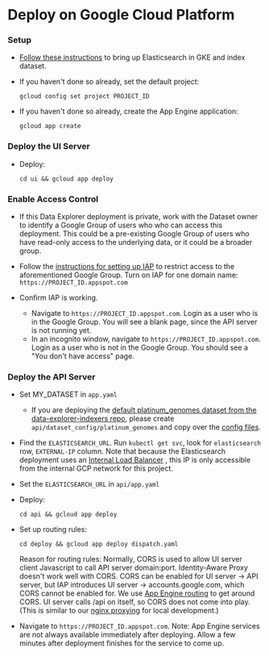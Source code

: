 # Deploy on Google Cloud Platform

### Setup

* [Follow these instructions](https://github.com/DataBiosphere/data-explorer-indexers/tree/master/bigquery/deploy)
to bring up Elasticsearch in GKE and index dataset.

* If you haven't done so already, set the default project:

  `gcloud config set project PROJECT_ID`

* If you haven't done so already, create the App Engine application:

  `gcloud app create`

### Deploy the UI Server

* Deploy:

  `cd ui && gcloud app deploy`

### Enable Access Control

* If this Data Explorer deployment is private, work with the Dataset owner to
identify a Google Group of users who who can access this deployment. This could
be a pre-existing Google Group of users who have read-only access to the
underlying data, or it could be a broader group.

* Follow the [instructions for setting up IAP](https://cloud.google.com/iap/docs/app-engine-quickstart#enabling_iap)
to restrict access to the aforementioned Google Group. Turn on IAP for one
domain name: `https://PROJECT_ID.appspot.com`

* Confirm IAP is working.
  * Navigate to `https://PROJECT_ID.appspot.com`. Login as a user who is in the
  Google Group. You will see a blank page, since the API server is not running
  yet.
  * In an incognito window, navigate to `https://PROJECT_ID.appspot.com`. Login
  as a user who is not in the Google Group. You should see a "You don't have
  access" page.

### Deploy the API Server

* Set MY_DATASET in `app.yaml`
  * If you are deploying the [default platinum_genomes dataset from the
    data-explorer-indexers repo](https://github.com/DataBiosphere/data-explorer-indexers/tree/master/bigquery/config/platinum_genomes),
    please create `api/dataset_config/platinum_genomes` and copy over the
    [config files](https://github.com/DataBiosphere/data-explorer-indexers/tree/master/bigquery/config/platinum_genomes).

* Find the `ELASTICSEARCH_URL`. Run `kubectl get svc`, look for `elasticsearch`
row, `EXTERNAL-IP` column. Note that because the Elasticsearch deployment uses
an [Internal Load Balancer](https://cloud.google.com/kubernetes-engine/docs/how-to/internal-load-balancing)
, this IP is only accessible from the internal GCP network for this project.

* Set the `ELASTICSEARCH_URL` in `api/app.yaml`

* Deploy:

  `cd api && gcloud app deploy`

* Set up routing rules:

  `cd deploy && gcloud app deploy dispatch.yaml`

  Reason for routing rules: Normally, CORS is used to allow UI server client
  Javascript to call API server domain:port. Identity-Aware Proxy doesn't work
  well with CORS. CORS can be enabled for UI server -> API server, but IAP
  introduces UI server -> accounts.google.com, which CORS cannot be enabled
  for. We use [App Engine routing](https://cloud.google.com/appengine/docs/standard/python/how-requests-are-routed#routing_with_a_dispatch_file)
  to get around CORS. UI server calls /api on itself, so CORS does not come
  into play. (This is similar to our [nginx proxying](https://github.com/DataBiosphere/data-explorer/blob/master/nginx.conf)
  for local development.)

* Navigate to `https://PROJECT_ID.appspot.com`. Note: App Engine services are
not always available immediately after deploying. Allow a few minutes after
deployment finishes for the service to come up.
